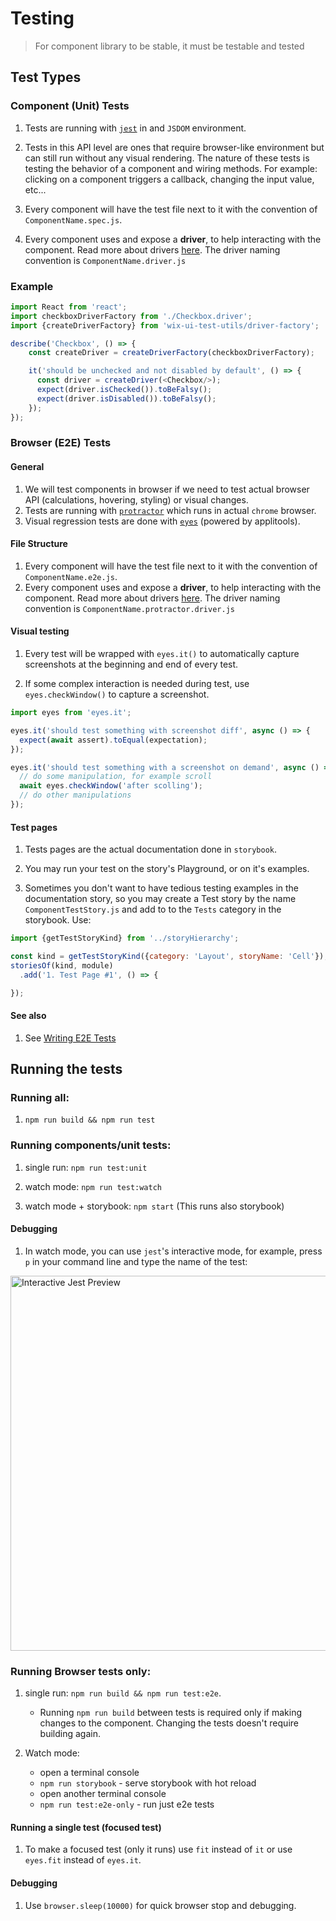# Testing

> For component library to be stable, it must be testable and tested

## Test Types

### Component (Unit) Tests

1. Tests are running with [`jest`](https://facebook.github.io/jest/) in and `JSDOM` environment.

1. Tests in this API level are ones that require browser-like environment but can still run without any visual rendering. The nature of these tests is testing the behavior of a component and wiring methods. For example: clicking on a component triggers a callback, changing the input value, etc...

1. Every component will have the test file next to it with the convention of `ComponentName.spec.js`.

1. Every component uses and expose a **driver**, to help interacting with the component. Read more about drivers [here](./TEST_DRIVERS.md). The driver naming convention is `ComponentName.driver.js`

### Example
```js
import React from 'react';
import checkboxDriverFactory from './Checkbox.driver';
import {createDriverFactory} from 'wix-ui-test-utils/driver-factory';

describe('Checkbox', () => {
    const createDriver = createDriverFactory(checkboxDriverFactory);

    it('should be unchecked and not disabled by default', () => {
      const driver = createDriver(<Checkbox/>);
      expect(driver.isChecked()).toBeFalsy();
      expect(driver.isDisabled()).toBeFalsy();
    });
});
```

### Browser (E2E) Tests

#### General

1. We will test components in browser if we need to test actual browser API (calculations, hovering, styling) or visual changes.
1. Tests are running with [`protractor`](http://www.protractortest.org/#/) which runs in actual `chrome` browser.
1. Visual regression tests are done with [`eyes`](https://github.com/wix/eyes.it) (powered by applitools).

#### File Structure

1. Every component will have the test file next to it with the convention of `ComponentName.e2e.js`.
1. Every component uses and expose a **driver**, to help interacting with the component. Read more about drivers [here](./TEST_DRIVERS.md). The driver naming convention is `ComponentName.protractor.driver.js`

#### Visual testing

1. Every test will be wrapped with `eyes.it()` to automatically capture screenshots at the beginning and end of every test.

1. If some complex interaction is needed during test, use `eyes.checkWindow()` to capture a screenshot.

```js
import eyes from 'eyes.it';

eyes.it('should test something with screenshot diff', async () => {
  expect(await assert).toEqual(expectation);
});

eyes.it('should test something with a screenshot on demand', async () => {
  // do some manipulation, for example scroll
  await eyes.checkWindow('after scolling');
  // do other manipulations
});
```

#### Test pages

1. Tests pages are the actual documentation done in `storybook`.

1. You may run your test on the story's Playground, or on it's examples.

1. Sometimes you don't want to have tedious testing examples in the documentation story, so you may create a Test story by the name `ComponentTestStory.js` and add to to the `Tests` category in the storybook. Use:

```js
import {getTestStoryKind} from '../storyHierarchy';

const kind = getTestStoryKind({category: 'Layout', storyName: 'Cell'});
storiesOf(kind, module)
  .add('1. Test Page #1', () => {

});
```

#### See also

1. See [Writing E2E Tests](./WRITING_E2E_TESTS.md)

## Running the tests

### Running all:

1. `npm run build && npm run test`

### Running components/unit tests:

1. single run: `npm run test:unit`

1. watch mode: `npm run test:watch`

1. watch mode + storybook: `npm start` (This runs also storybook)

#### Debugging

1. In watch mode, you can use `jest`'s interactive mode, for example, press `p` in your command line and type the name of the test:
<img src="https://raw.githubusercontent.com/wix/wix-style-react/master/docs/assets/jest-interactive.png" alt="Interactive Jest Preview" width="600">

### Running Browser tests only:

1. single run: `npm run build && npm run test:e2e`.
    - Running `npm run build` between tests is required only if making changes to the component. Changing the tests doesn't require building again.

1. Watch mode:
    - open a terminal console
    - `npm run storybook` - serve storybook with hot reload
    - open another terminal console
    - `npm run test:e2e-only` - run just e2e tests

#### Running a single test (focused test)

1. To make a focused test (only it runs) use `fit` instead of `it` or use `eyes.fit` instead of `eyes.it`.

#### Debugging

1. Use `browser.sleep(10000)` for quick browser stop and debugging.
